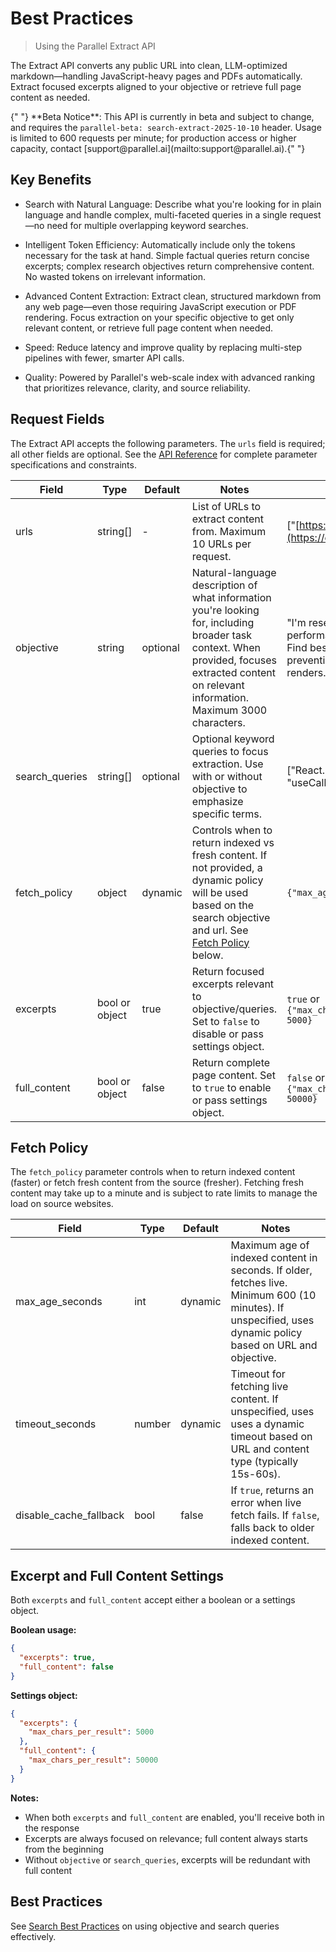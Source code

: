 # Best Practices

> Using the Parallel Extract API

The Extract API converts any public URL into clean, LLM-optimized markdown—handling
JavaScript-heavy pages and PDFs automatically. Extract focused excerpts aligned to your
objective or retrieve full page content as needed.

<Note>
  {" "} **Beta Notice**: This API is currently in beta and subject to change, and
  requires the <code>parallel-beta: search-extract-2025-10-10</code> header. Usage is
  limited to 600 requests per minute; for production access or higher capacity, contact
  [support@parallel.ai](mailto:support@parallel.ai).{" "}
</Note>

## Key Benefits

* Search with Natural Language: Describe what you're looking for in plain language and
  handle complex, multi-faceted queries in a single request—no need for multiple
  overlapping keyword searches.

* Intelligent Token Efficiency: Automatically include only the tokens necessary for the
  task at hand. Simple factual queries return concise excerpts; complex research
  objectives return comprehensive content. No wasted tokens on irrelevant information.

* Advanced Content Extraction: Extract clean, structured markdown from any web page—even
  those requiring JavaScript execution or PDF rendering. Focus extraction on your
  specific objective to get only relevant content, or retrieve full page content when
  needed.

* Speed: Reduce latency and improve quality by replacing multi-step pipelines with
  fewer, smarter API calls.

* Quality: Powered by Parallel's web-scale index with advanced ranking that prioritizes
  relevance, clarity, and source reliability.

## Request Fields

The Extract API accepts the following parameters. The `urls` field is required; all
other fields are optional. See the [API
Reference](https://docs.parallel.ai/api-reference/extract-beta/extract) for complete parameter
specifications and constraints.

| Field           | Type           | Default  | Notes                                                                                                                                                                                           | Example                                                                                                      |
| --------------- | -------------- | -------- | ----------------------------------------------------------------------------------------------------------------------------------------------------------------------------------------------- | ------------------------------------------------------------------------------------------------------------ |
| urls            | string\[]      | -        | List of URLs to extract content from. Maximum 10 URLs per request.                                                                                                                              | \["[https://example.com/article](https://example.com/article)"]                                              |
| objective       | string         | optional | Natural-language description of what information you're looking for, including broader task context. When provided, focuses extracted content on relevant information. Maximum 3000 characters. | "I'm researching React performance optimization. Find best practices for preventing unnecessary re-renders." |
| search\_queries | string\[]      | optional | Optional keyword queries to focus extraction. Use with or without objective to emphasize specific terms.                                                                                        | \["React.memo", "useMemo", "useCallback"]                                                                    |
| fetch\_policy   | object         | dynamic  | Controls when to return indexed vs fresh content. If not provided, a dynamic policy will be used based on the search objective and url. See [Fetch Policy](#fetch-policy) below.                | `{"max_age_seconds": 3600}`                                                                                  |
| excerpts        | bool or object | true     | Return focused excerpts relevant to objective/queries. Set to `false` to disable or pass settings object.                                                                                       | `true` or `{"max_chars_per_result": 5000}`                                                                   |
| full\_content   | bool or object | false    | Return complete page content. Set to `true` to enable or pass settings object.                                                                                                                  | `false` or `{"max_chars_per_result": 50000}`                                                                 |

## Fetch Policy

The `fetch_policy` parameter controls when to return indexed content (faster) or fetch
fresh content from the source (fresher). Fetching fresh content may take up to a minute
and is subject to rate limits to manage the load on source websites.

| Field                    | Type   | Default | Notes                                                                                                                                                        |
| ------------------------ | ------ | ------- | ------------------------------------------------------------------------------------------------------------------------------------------------------------ |
| max\_age\_seconds        | int    | dynamic | Maximum age of indexed content in seconds. If older, fetches live. Minimum 600 (10 minutes). If unspecified, uses dynamic policy based on URL and objective. |
| timeout\_seconds         | number | dynamic | Timeout for fetching live content. If unspecified, uses uses a dynamic timeout based on URL and content type (typically 15s-60s).                            |
| disable\_cache\_fallback | bool   | false   | If `true`, returns an error when live fetch fails. If `false`, falls back to older indexed content.                                                          |

## Excerpt and Full Content Settings

Both `excerpts` and `full_content` accept either a boolean or a settings object.

**Boolean usage:**

```json wrap theme={"system"}
{
  "excerpts": true,
  "full_content": false
}
```

**Settings object:**

```json wrap theme={"system"}
{
  "excerpts": {
    "max_chars_per_result": 5000
  },
  "full_content": {
    "max_chars_per_result": 50000
  }
}
```

**Notes:**

* When both `excerpts` and `full_content` are enabled, you'll receive both in the response
* Excerpts are always focused on relevance; full content always starts from the beginning
* Without `objective` or `search_queries`, excerpts will be redundant with full content

## Best Practices

See [Search Best Practices](/search/search#best-practices) on using
objective and search queries effectively.
